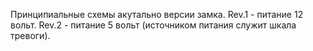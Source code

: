 Принципиальные схемы акутально версии замка.
Rev.1 - питание 12 вольт.
Rev.2 - питание 5 вольт (источником питания служит шкала тревоги).
